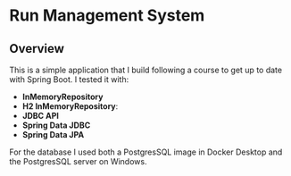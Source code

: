 # Run Management System

## Overview
This is a simple application that I build following a course to get up to date with Spring Boot.
I tested it with: 
- **InMemoryRepository**
- **H2 InMemoryRepository**:
- **JDBC API**
- **Spring Data JDBC**
- **Spring Data JPA**

For the database I used both a PostgresSQL image in Docker Desktop and the PostgresSQL server on Windows.
